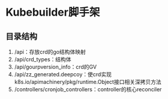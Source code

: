 # Kubebuilder脚手架

## 目录结构
1. /api：存放crd的go结构体映射
2. /api/crd_types：结构体
3. /api/gourpversion_info：crd的GV
4. /api/zz_generated.deepcoy：使crd实现k8s.io/apimachinery/pkg/runtime.Object接口相关深拷贝方法
5. /controllers/cronjob_controllers：controller的核心reconciler